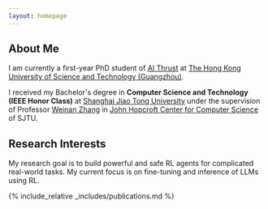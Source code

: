 ```yaml
---
layout: homepage
---
```


## About Me

I am currently a first-year PhD student of [AI Thrust](https://ait.hkust-gz.edu.cn) at [The Hong Kong University of Science and Technology (Guangzhou)](https://www.hkust-gz.edu.cn).

I received my Bachelor's degree in **Computer Science and Technology (IEEE Honor
Class)** at [Shanghai Jiao Tong University](https://www.sjtu.edu.cn) under the
supervision of Professor [Weinan Zhang](http://wnzhang.net) in [John Hopcroft
Center for Computer Science](https://jhc.sjtu.edu.cn) of SJTU.

## Research Interests

My research goal is to build powerful and safe RL agents for complicated
real-world tasks. My current focus is on fine-tuning and inference of LLMs using
RL.

{% include_relative _includes/publications.md %}

<!-- {% include_relative _includes/services.md %} -->
